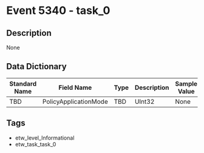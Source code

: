 # Event 5340 - task_0

## Description
None

## Data Dictionary
|Standard Name|Field Name|Type|Description|Sample Value|
|---|---|---|---|---|
|TBD|PolicyApplicationMode|TBD|UInt32|None|None|

## Tags
* etw_level_Informational
* etw_task_task_0